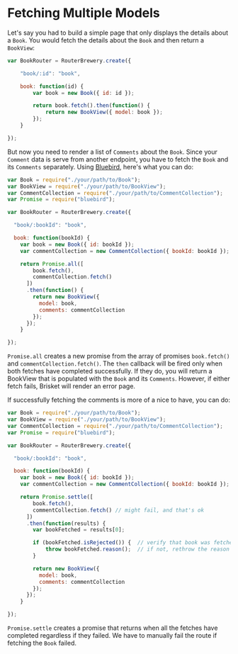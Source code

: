 Fetching Multiple Models
========================

Let's say you had to build a simple page that only displays the details about a `Book`. You would fetch the
details about the `Book` and then return a `BookView`:

```js
var BookRouter = RouterBrewery.create({

    "book/:id": "book",

    book: function(id) {
        var book = new Book({ id: id });

        return book.fetch().then(function() {
            return new BookView({ model: book });
        });
    }

});
```

But now you need to render a list of `Comments` about the `Book`. Since your `Comment` data is serve
from another endpoint, you have to fetch the `Book` and its `Comments` separately. Using
[Bluebird](https://github.com/petkaantonov/bluebird), here's what you can do:


```js
var Book = require("./your/path/to/Book");
var BookView = require("./your/path/to/BookView");
var CommentCollection = require("./your/path/to/CommentCollection");
var Promise = require("bluebird");

var BookRouter = RouterBrewery.create({

  "book/:bookId": "book",

  book: function(bookId) {
    var book = new Book({ id: bookId });
    var commentCollection = new CommentCollection({ bookId: bookId });

    return Promise.all([
        book.fetch(),
        commentCollection.fetch()
      ])
      .then(function() {
        return new BookView({
          model: book,
          comments: commentCollection
        });
      });
    }

});
```

`Promise.all` creates a new promise from the array of promises `book.fetch()` and `commentCollection.fetch()`.
The `then` callback will be fired only when both fetches have completed successfully. If they do, you will
return a BookView that is populated with the `Book` and its `Comments`. However, if either fetch fails, Brisket
will render an error page.

If successfully fetching the comments is more of a nice to have, you can do:


```js
var Book = require("./your/path/to/Book");
var BookView = require("./your/path/to/BookView");
var CommentCollection = require("./your/path/to/CommentCollection");
var Promise = require("bluebird");

var BookRouter = RouterBrewery.create({

  "book/:bookId": "book",

  book: function(bookId) {
    var book = new Book({ id: bookId });
    var commentCollection = new CommentCollection({ bookId: bookId });

    return Promise.settle([
        book.fetch(),
        commentCollection.fetch() // might fail, and that's ok
      ])
      .then(function(results) {
        var bookFetched = results[0];

        if (bookFetched.isRejected()) {  // verify that book was fetched successfully
            throw bookFetched.reason();  // if not, rethrow the reason the fetch failed
        }

        return new BookView({
          model: book,
          comments: commentCollection
        });
      });
    }

});
```

`Promise.settle` creates a promise that returns when all the fetches have completed regardless if
they failed. We have to manually fail the route if fetching the `Book` failed.
